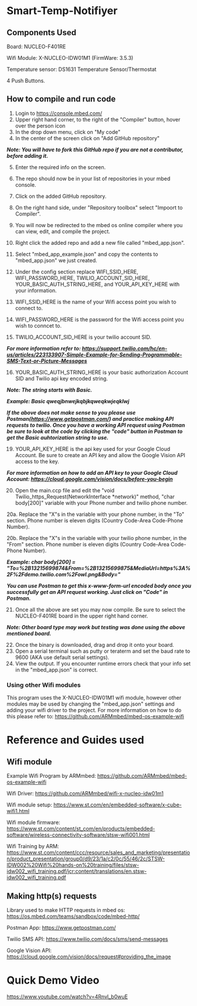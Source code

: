 # Smart-Temp-Notifiyer

## Components Used
Board: NUCLEO-F401RE

Wifi Module: X-NUCLEO-IDW01M1 (FirmWare: 3.5.3)

Temperature sensor: DS1631 Temperature Sensor/Thermostat

4 Push Buttons.

## How to compile and run code
1. Login to https://console.mbed.com/
2. Upper right hand corner, to the right of the "Compiler" button, hover over the person icon
3. In the drop down menu, click on "My code"
4. In the center of the screen click on "Add GitHub repository"

***Note: You will have to fork this GitHub repo if you are not a contributor, before adding it.***

5. Enter the required info on the screen.
6. The repo should now be in your list of repositories in your mbed console.
7. Click on the added GitHub repository.
8. On the right hand side, under "Repository toolbox" select "Impoort to Compiler".
9. You will now be redirected to the mbed os online compiler where you can view, edit, and compile the project.
10. Right click the added repo and add a new file called "mbed_app.json".
11. Select "mbed_app_example.json" and copy the contents to "mbed_app.json" we just created.

12. Under the config section replace WIFI_SSID_HERE, WIFI_PASSWORD_HERE, TWILIO_ACCOUNT_SID_HERE, YOUR_BASIC_AUTH_STRING_HERE, and YOUR_API_KEY_HERE with your information.
13. WIFI_SSID_HERE is the name of your Wifi access point you wish to connect to.
14. WIFI_PASSWORD_HERE is the password for the Wifi access point you wish to conncet to.
15. TWILIO_ACCOUNT_SID_HERE is your twilio account SID.

***For more information refer to: https://support.twilio.com/hc/en-us/articles/223133907-Simple-Example-for-Sending-Programmable-SMS-Text-or-Picture-Messages***

16. YOUR_BASIC_AUTH_STRING_HERE is your basic authorization Account SID and Twilio api key encoded string.

***Note: The string starts with Basic.***

***Example: Basic qweqjbnwejkqbjkqweqkwjeqklwj***

***If the above does not make sense to you please use Postman(https://www.getpostman.com/) and practice making API requests to twilio. Once you have a working API request using Postman be sure to look at the code by clicking the "code" button in Postman to get the Basic auhtorization string to use.***

19. YOUR_API_KEY_HERE is the api key used for your Google Cloud Account. Be sure to create an API key and allow the Google Vision API access to the key.

***For more information on how to add an API key to your Google Cloud Account: https://cloud.google.com/vision/docs/before-you-begin***

20. Open the main.ccp file and edit the "void Twilio_https_Request(NetworkInterface *network)" method, "char body[200]" variable with your Phone number and twilio phone number.

20a. Replace the "X"s in the variable with your phone number, in the "To" section. Phone number is eleven digits (Country Code-Area Code-Phone Number).

20b. Replace the "X"s in the variable with your twilio phone number, in the "From" section. Phone number is eleven digits (Country Code-Area Code-Phone Number).

***Example: char body[200] = "To=%2B13215699874&From=%2B13215699875&MediaUrl=https%3A%2F%2Fdemo.twilio.com%2Fowl.png&Body="***

***You can use Postman to get this x-www-form-url encoded body once you successfully get an API request working. Just click on "Code" in Postman.***

21. Once all the above are set you may now compile. Be sure to select the NUCLEO-F401RE board in the upper right hand corner.

***Note: Other board type may work but testing was done using the above mentioned board.***

22. Once the binary is downloaded, drag and drop it onto your board.
23. Open a serial terminal such as putty or teraterm and set the baud rate to 9600 (AKA use default serial settings).
24. View the output. If you encounter runtime errors check that your info set in the "mbed_app.json" is correct.

### Using other Wifi modules
This program uses the X-NUCLEO-IDW01M1 wifi module, however other modules may be used by changing the "mbed_app.json" settings and adding your wifi driver to the project. For more information on how to do this please refer to: https://github.com/ARMmbed/mbed-os-example-wifi

# Reference and Guides used
## Wifi module
Example Wifi Program by ARMmbed: https://github.com/ARMmbed/mbed-os-example-wifi

Wifi Driver: https://github.com/ARMmbed/wifi-x-nucleo-idw01m1

Wifi module setup: https://www.st.com/en/embedded-software/x-cube-wifi1.html

Wifi module firmware: https://www.st.com/content/st_com/en/products/embedded-software/wireless-connectivity-software/stsw-wifi001.html

Wifi Training by ARM: https://www.st.com/content/ccc/resource/sales_and_marketing/presentation/product_presentation/group0/d9/23/1a/c2/0c/55/46/2c/STSW-IDW002%20Wifi%20hands-on%20training/files/stsw-idw002_wifi_training.pdf/jcr:content/translations/en.stsw-idw002_wifi_training.pdf

## Making http(s) requests
Library used to make HTTP requests in mbed os: https://os.mbed.com/teams/sandbox/code/mbed-http/

Postman App: https://www.getpostman.com/

Twilio SMS API: https://www.twilio.com/docs/sms/send-messages

Google Vision API: https://cloud.google.com/vision/docs/request#providing_the_image

# Quick Demo Video
https://www.youtube.com/watch?v=4Rnvl_b0wuE
